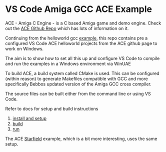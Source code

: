 VS Code Amiga GCC ACE Example
===

ACE - Amiga C Engine - is a C based Amiga game and demo engine. Check out the [ACE Github Repo](https://github.com/AmigaPorts/ACE/tree/main) which has lots of information on it.

Continuing from the helloworld gcc [example](https://github.com/0wen101/vscode-amiga-gcc-example-prb28), this repo contains pre a configured VS Code ACE helloworld projects  from the ACE github page to work on Windows.

The aim is to show how to set all this up and configure VS Code to compile and run the examples in a Windows environment via WinUAE

To build ACE, a build system called CMake is used. This can be configured (within reason) to generate Makefiles compatible with GCC and more specifically Bebbos updated version of the Amiga GCC cross compiler.

The source files can be built either from the command line or using VS Code.

Refer to docs for setup and build instructions 

1. [install and setup](docs/1_install_and_setup.md)<br>
2. [build](docs/2_build.md)<br>
3. [run](docs/3_run.md)

The ACE [Starfield](https://github.com/0wen101/AmigaStarfield-ozzyb) example, which is a bit more interesting, uses the same setup.